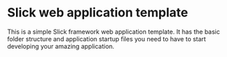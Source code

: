 Slick web application template
========

This is a simple Slick framework web application template.
It has the basic folder structure and application startup files you need to have to start developing your amazing application.
